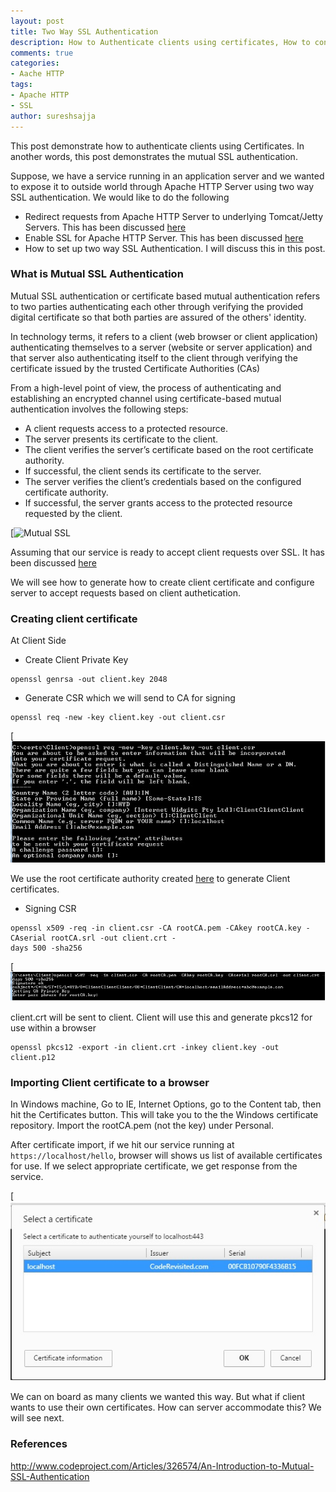 ```yaml
---
layout: post
title: Two Way SSL Authentication
description: How to Authenticate clients using certificates, How to configure two way SSL authentication, Mutual SSL Authentication, How to create client certificate
comments: true
categories:
- Aache HTTP
tags:
- Apache HTTP
- SSL
author: sureshsajja
---
```


This post demonstrate how to authenticate clients using Certificates. In another words, this post demonstrates the mutual SSL authentication.

Suppose, we have a service running in an application server and we wanted to expose it to outside world through Apache HTTP Server using two way SSL authentication. We would like to do the following

* Redirect requests from Apache HTTP Server to underlying Tomcat/Jetty Servers. This has been discussed [here](http://coderevisited.com/redirect-from-apache-http-server-to-jetty/)
* Enable SSL for Apache HTTP Server. This has been discussed [here](http://coderevisited.com/configure-ssl-on-apache/)
* How to set up two way SSL Authentication. I will discuss this in this post.


### What is Mutual SSL Authentication

Mutual SSL authentication or certificate based mutual authentication refers to two parties authenticating each other through verifying the provided digital certificate so that both parties are assured of the others' identity.

In technology terms, it refers to a client (web browser or client application) authenticating themselves to a server (website or server application) and that server also authenticating itself to the client through verifying the certificate issued by the trusted Certificate Authorities (CAs)

From a high-level point of view, the process of authenticating and establishing an encrypted channel using certificate-based mutual authentication involves the following steps:

* A client requests access to a protected resource.
* The server presents its certificate to the client.
* The client verifies the server’s certificate based on the root certificate authority.  
* If successful, the client sends its certificate to the server.
* The server verifies the client’s credentials based on the configured certificate authority. 
* If successful, the server grants access to the protected resource requested by the client.

[![Mutual SSL](http://www.codeproject.com/KB/IP/326574/mutualssl.png)

Assuming that our service is ready to accept client requests over SSL. It has been discussed [here](http://coderevisited.com/configure-ssl-on-apache/)

We will see how to generate how to create client certificate and configure server to accept requests based on client authetication.

### Creating client certificate

At Client Side

* Create Client Private Key

```
openssl genrsa -out client.key 2048
```

* Generate CSR which we will send to CA for signing

```
openssl req -new -key client.key -out client.csr
```

[![Client CSR](/images/ClientCSR.jpg)

We use the root certificate authority created [here](http://coderevisited.com/configure-ssl-on-apache/) to generate Client certificates.

* Signing CSR

```
openssl x509 -req -in client.csr -CA rootCA.pem -CAkey rootCA.key -CAserial rootCA.srl -out client.crt -
days 500 -sha256
```

[![CSR Sign](/images/ClientSign.jpg)

client.crt will be sent to client. Client will use this and generate pkcs12 for use within a browser

```
openssl pkcs12 -export -in client.crt -inkey client.key -out client.p12
```

### Importing Client certificate to a browser

In Windows machine, Go to IE, Internet Options, go to the Content tab, then hit the Certificates button. This will take you to the the Windows certificate repository.
Import the rootCA.pem (not the key) under Personal.

After certificate import, if we hit our service running at `https://localhost/hello`, browser will shows us list of available certificates for use.
If we select appropriate certificate, we get response from the service.

[![Certificate Select](/images/CertSelect.jpg)

We can on board as many clients we wanted this way. But what if client wants to use their own certificates. How can server accommodate this? We will see next.

### References

http://www.codeproject.com/Articles/326574/An-Introduction-to-Mutual-SSL-Authentication
